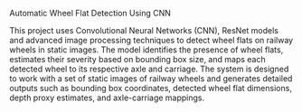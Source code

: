Automatic Wheel Flat Detection Using CNN

This project uses Convolutional Neural Networks (CNN), ResNet models and advanced image processing techniques to detect wheel flats on railway wheels in static images. The model identifies the presence of wheel flats, estimates their severity based on bounding box size, and maps each detected wheel to its respective axle and carriage. The system is designed to work with a set of static images of railway wheels and generates detailed outputs such as bounding box coordinates, detected wheel flat dimensions, depth proxy estimates, and axle-carriage mappings.
